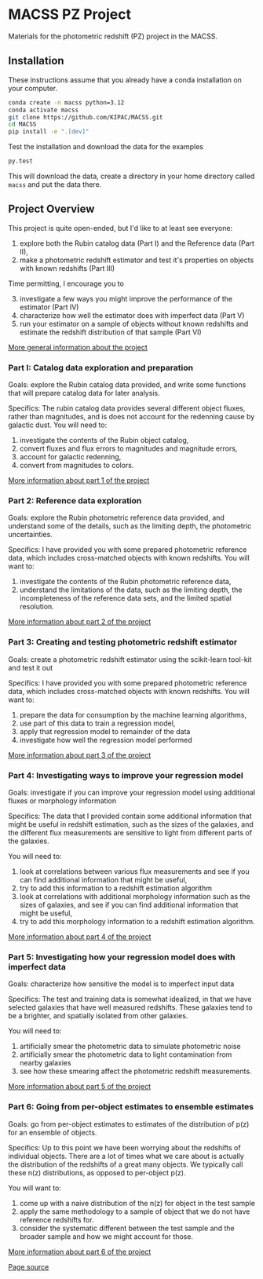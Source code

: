 # MACSS PZ Project

Materials for the photometric redshift (PZ) project in the MACSS.


## Installation

These instructions assume that you already have a conda installation on your computer.

```bash
conda create -n macss python=3.12
conda activate macss
git clone https://github.com/KIPAC/MACSS.git
cd MACSS
pip install -e ".[dev]"
```


Test the installation and download the data for the examples

```bash
py.test
```

This will download the data, create a directory in your home directory called `macss` and put the data there.


## Project Overview


This project is quite open-ended, but I'd like to at least see everyone:

1. explore both the Rubin catalog data (Part I) and the Reference data (Part II),
2. make a photometric redshift estimator and test it's properties on objects with known redshifts (Part III)

Time permitting, I encourage you to 

3. investigate a few ways you might improve the performance of the estimator (Part IV)
4. characterize how well the estimator does with imperfect data (Part V)
5. run your estimator on a sample of objects without known redshifts and estimate the redshift distribution of that sample (Part VI)

[More general information about the project](./intro.md)


### Part I: Catalog data exploration and preparation

Goals: explore the Rubin catalog data provided, and write some functions that will prepare catalog data for later analysis.

Specifics:  The rubin catalog data provides several different object fluxes, rather than magnitudes, and is does not account for the redenning cause by galactic dust.
You will need to:

1. investigate the contents of the Rubin object catalog,
2. convert fluxes and flux errors to magnitudes and magnitude errors,
3. account for galactic redenning,
4. convert from magnitudes to colors.

[More information about part 1 of the project](./part_1.md)


### Part 2: Reference data exploration 

Goals: explore the Rubin photometric reference data provided, and understand some of the details, such as the limiting depth, the photometric uncertainties.

Specifics: I have provided you with some prepared photometric reference data, which includes cross-matched objects with known redshifts.   You will want to:

1. investigate the contents of the Rubin photometric reference data,
2. understand the limitations of the data, such as the limiting depth, the incompleteness of the reference data sets, and the limited spatial resolution.

[More information about part 2 of the project](./part_2.md)



### Part 3: Creating and testing photometric redshift estimator

Goals: create a photometric redshift estimator using the scikit-learn tool-kit and test it out

Specifics: I have provided you with some prepared photometric reference data, which includes cross-matched objects with known redshifts.   You will want to:

1. prepare the data for consumption by the machine learning algorithms, 
2. use part of this data to train a regression model, 
3. apply that regression model to remainder of the data
4. investigate how well the regression model performed

[More information about part 3 of the project](./part_3.md)




### Part 4: Investigating ways to improve your regression model


Goals: investigate if you can improve your regression model using additional fluxes or morphology information 

Specifics: The data that I provided contain some additional information that might be useful in redshift estimation, such as the sizes of the galaxies, and the different flux measurements are sensitive to light from different parts of the galaxies.

You will need to:

1. look at correlations between various flux measurements and see if you can find additional information that might be useful,
2. try to add this information to a redshift estimation algorithm
3. look at correlations with additional morphology information such as the sizes of galaxies, and see if you can find additional information that might be useful,
4. try to add this morphology information to a redshift estimation algorithm.


[More information about part 4 of the project](./part_4.md)



### Part 5: Investigating how your regression model does with imperfect data

Goals: characterize how sensitive the model is to imperfect input data 

Specifics:  The test and training data is somewhat idealized, in that
we have selected galaxies that have well measured redshifts.  These
galaxies tend to be a brighter, and spatially isolated from other
galaxies.


You will need to:

1. artificially smear the photometric data to simulate photometric noise
2. artificially smear the photometric data to light contamination
   from nearby galaxies
3. see how these smearing affect the photometric redshift measurements.



[More information about part 5 of the project](./part_5.md)



### Part 6: Going from per-object estimates to ensemble estimates

Goals: go from per-object estimates to estimates of the distribution
of p(z) for an ensemble of objects. 

Specifics: Up to this point we have been worrying about the redshifts
of individual objects.  There are a lot of times what we care about is
actually the distribution of the redshifts of a great many objects.
We typically call these n(z) distributions, as opposed to per-object p(z).

You will want to: 

1. come up with a naive distribution of the n(z) for object in the
   test sample
2. apply the same methodology to a sample of object that we do not have reference redshifts for.
3. consider the systematic different between the test sample and the
   broader sample and how we might account for those.

[More information about part 6 of the project](./part_6.md)


[Page source](https://github.com/kipac/macss)

<!--  LocalWords:  macss scikit-learn
 -->
